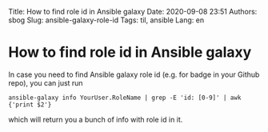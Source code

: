 Title: How to find role id in Ansible galaxy
Date: 2020-09-08 23:51
Authors: sbog
Slug: ansible-galaxy-role-id
Tags: til, ansible
Lang: en

# How to find role id in Ansible galaxy

In case you need to find Ansible galaxy role id (e.g. for badge in your Github
repo), you can just run

    ansible-galaxy info YourUser.RoleName | grep -E 'id: [0-9]' | awk {'print $2'}

which will return you a bunch of info with role id in it.


